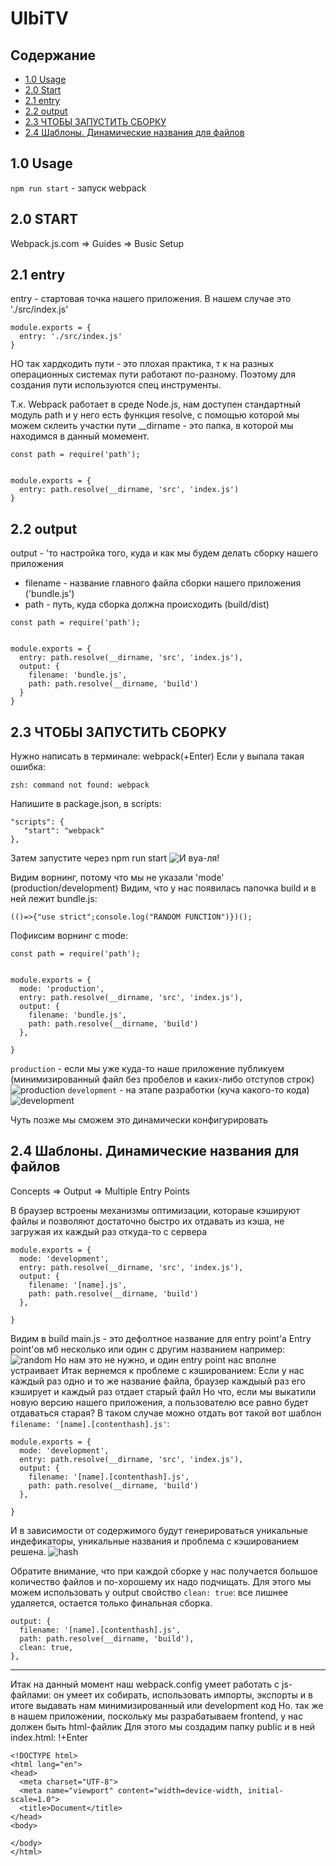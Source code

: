 # UlbiTV

## Содержание
- [1.0 Usage](#)
- [2.0 Start](#)
- [2.1 entry](#entry)
- [2.2 output](#output)
- [2.3 ЧТОБЫ ЗАПУСТИТЬ СБОРКУ](#Запуск)
- [2.4 Шаблоны. Динамические названия для файлов](#Шаблоны)


## 1.0 Usage

`npm run start` - запуск webpack

## 2.0 START
Webpack.js.com => Guides => Busic Setup

<a name="entry"></a> 

## 2.1 entry

entry - стартовая точка нашего приложения. 
В нашем случае это './src/index.js'
```
module.exports = {
  entry: './src/index.js'
}
```
НО так хардкодить пути - это плохая практика, т к на разных операционных системах пути работают по-разному. 
Поэтому для создания пути используются спец инструменты.

Т.к. Webpack работает в среде Node.js, нам доступен стандартный модуль path и у него
есть функция resolve, с помощью которой мы можем склеить участки пути
__dirname - это папка, в которой мы находимся в данный момемент.
```
const path = require('path');


module.exports = {
  entry: path.resolve(__dirname, 'src', 'index.js') 
}
```

<a name="output"></a> 

## 2.2 output
output - 'то настройка того, куда и как мы будем делать сборку нашего приложения
 - filename - название главного файла сборки нашего приложения ('bundle.js')
 - path - путь, куда сборка должна происходить (build/dist)

```
const path = require('path');


module.exports = {
  entry: path.resolve(__dirname, 'src', 'index.js'),
  output: {
    filename: 'bundle.js',
    path: path.resolve(__dirname, 'build')
  }
}
```
<a name="Запуск"></a> 

## 2.3 ЧТОБЫ ЗАПУСТИТЬ СБОРКУ 
Нужно написать в терминале: webpack(+Enter)
Если у выпала такая ошибка:
```
zsh: command not found: webpack
```

Напишите в package.json, в scripts:

```
"scripts": {
   "start": "webpack"
},
``` 
Затем запустите через npm run start
![И вуа-ля!](/images/webpack_error.jpg)

Видим ворнинг, потому что мы не указали 'mode' (production/development)
Видим, что у нас появилась папочка build и в ней лежит bundle.js:
```
(()=>{"use strict";console.log("RANDOM FUNCTION")})();
```

Пофиксим ворнинг с mode:
```
const path = require('path');


module.exports = {
  mode: 'production',
  entry: path.resolve(__dirname, 'src', 'index.js'),
  output: {
    filename: 'bundle.js',
    path: path.resolve(__dirname, 'build')
  },

}
```
`production` - если мы уже куда-то наше приложение публикуем (минимизированный файл без пробелов и каких-либо отступов строк)
![production](/images/production.jpg)
`development` - на этапе разработки (куча какого-то кода)
![development](/images/development.jpg)

Чуть позже мы сможем это динамически конфигурировать

<a name="Шаблоны"></a> 

## 2.4 Шаблоны. Динамические названия для файлов

Concepts => Output => Multiple Entry Points

В браузер встроены механизмы оптимизации, котораые кэшируют файлы и 
позволяют достаточно быстро их отдавать из кэша, не загружая их каждый раз откуда-то с сервера

```
module.exports = {
  mode: 'development',
  entry: path.resolve(__dirname, 'src', 'index.js'),
  output: {
    filename: '[name].js',
    path: path.resolve(__dirname, 'build')
  },

}
```
Видим в build main.js - это дефолтное название для entry point'а
Entry point'ов мб несколько или один с другим названием например:
![random](/images/random.jpg)
Но нам это не нужно, и один entry point нас вполне устраивает
Итак вернемся к проблеме с кэшированием:
Если у нас каждый раз одно и то же название файла, браузер каждыый раз его кэширует
и каждый раз отдает старый файл
Но что, если мы выкатили новую версию нашего приложения, а пользователю все равно будет отдаваться старая?
В таком случае можно отдать вот такой вот шаблон `filename: '[name].[contenthash].js'`:
```
module.exports = {
  mode: 'development',
  entry: path.resolve(__dirname, 'src', 'index.js'),
  output: {
    filename: '[name].[contenthash].js',
    path: path.resolve(__dirname, 'build')
  },

}
```
И в зависимости от содержимого будут генерироваться уникальные индефикаторы, уникальные названия и проблема с кэшированием  решена.
![hash](/images/hash.jpg)

Обратите внимание, что при каждой сборке  у нас получается большое количество файлов и по-хорошему их надо подчищать.
Для этого мы можем использовать у output свойство  `clean: true`: все лишнее удаляется, остается только финальная сборка.
```
output: {
  filename: '[name].[contenthash].js',
  path: path.resolve(__dirname, 'build'),
  clean: true,
},
```
------------------------------------------
Итак на данный момент наш webpack.config умеет работать с js-файлами: он умеет их собирать, использовать импорты, экспорты и в итоге выдавать нам минимизированный или development код
Но. так же в нашем приложении, поскольку мы разрабатываем frontend, у нас должен быть html-файлик
Для этого мы создадим папку public и в ней index.html: !+Enter
```
<!DOCTYPE html>
<html lang="en">
<head>
  <meta charset="UTF-8">
  <meta name="viewport" content="width=device-width, initial-scale=1.0">
  <title>Document</title>
</head>
<body>
  
</body>
</html>
```
<!-- lesson 3: 8:23 -->


